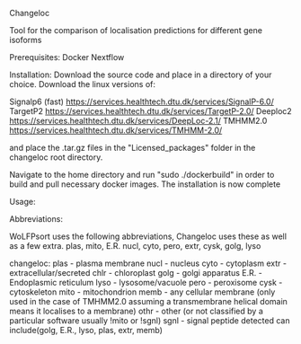 Changeloc

Tool for the comparison of localisation predictions for different gene isoforms

Prerequisites:
Docker
Nextflow

Installation:
Download the source code and place in a directory of your choice.
Download the linux versions of:

Signalp6 (fast) https://services.healthtech.dtu.dk/services/SignalP-6.0/
TargetP2        https://services.healthtech.dtu.dk/services/TargetP-2.0/
Deeploc2        https://services.healthtech.dtu.dk/services/DeepLoc-2.1/
TMHMM2.0        https://services.healthtech.dtu.dk/services/TMHMM-2.0/

and place the .tar.gz files in the "Licensed_packages" folder in the changeloc root directory.

Navigate to the home directory and run "sudo ./dockerbuild" in order to build and pull necessary docker images. 
The installation is now complete

Usage:



Abbreviations:

WoLFPsort uses the following abbreviations, Changeloc uses these as well as a few extra. 
plas, mito, E.R. nucl, cyto, pero, extr, cysk, golg, lyso

changeloc:
plas - plasma membrane
nucl - nucleus
cyto - cytoplasm
extr - extracellular/secreted
chlr - chloroplast
golg - golgi apparatus
E.R. - Endoplasmic reticulum
lyso - lysosome/vacuole
pero - peroxisome
cysk - cytoskeleton
mito - mitochondrion
memb - any cellular membrane (only used in the case of TMHMM2.0 assuming a transmembrane helical domain means it localises to a membrane)
othr - other (or not classified by a particular software usually !mito or !sgnl)
sgnl - signal peptide detected
    can include(golg, E.R., lyso, plas, extr, memb)

